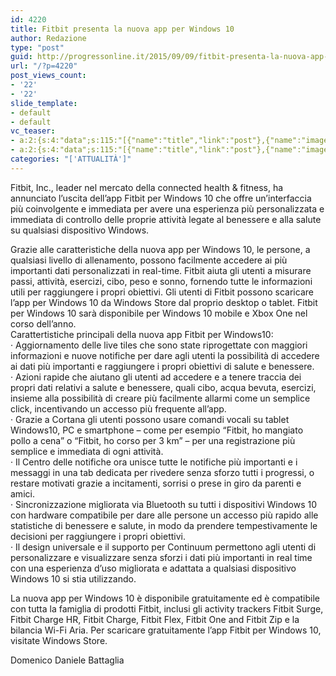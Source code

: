 ```yaml
---
id: 4220
title: Fitbit presenta la nuova app per Windows 10
author: Redazione
type: "post"
guid: http://progressonline.it/2015/09/09/fitbit-presenta-la-nuova-app-per-windows-10/
url: "/?p=4220"
post_views_count:
- '22'
- '22'
slide_template:
- default
- default
vc_teaser:
- a:2:{s:4:"data";s:115:"[{"name":"title","link":"post"},{"name":"image","image":"featured","link":"none"},{"name":"text","mode":"excerpt"}]";s:7:"bgcolor";s:0:"";}
- a:2:{s:4:"data";s:115:"[{"name":"title","link":"post"},{"name":"image","image":"featured","link":"none"},{"name":"text","mode":"excerpt"}]";s:7:"bgcolor";s:0:"";}
categories: "['ATTUALITÀ']"
---
```


Fitbit, Inc., leader nel mercato della connected health &amp; fitness, ha annunciato l’uscita dell’app Fitbit per Windows 10 che offre un’interfaccia più coinvolgente e immediata per avere una esperienza più personalizzata e immediata di controllo delle proprie attività legate al benessere e alla salute su qualsiasi dispositivo Windows.

Grazie alle caratteristiche della nuova app per Windows 10, le persone, a qualsiasi livello di allenamento, possono facilmente accedere ai più importanti dati personalizzati in real-time. Fitbit aiuta gli utenti a misurare passi, attività, esercizi, cibo, peso e sonno, fornendo tutte le informazioni utili per raggiungere i propri obiettivi. Gli utenti di Fitbit possono scaricare l’app per Windows 10 da Windows Store dal proprio desktop o tablet. Fitbit per Windows 10 sarà disponibile per Windows 10 mobile e Xbox One nel corso dell’anno.  
Carattertistiche principali della nuova app Fitbit per Windows10:  
· Aggiornamento delle live tiles che sono state riprogettate con maggiori informazioni e nuove notifiche per dare agli utenti la possibilità di accedere ai dati più importanti e raggiungere i propri obiettivi di salute e benessere.  
· Azioni rapide che aiutano gli utenti ad accedere e a tenere traccia dei propri dati relativi a salute e benessere, quali cibo, acqua bevuta, esercizi, insieme alla possibilità di creare più facilmente allarmi come un semplice click, incentivando un accesso più frequente all’app.  
· Grazie a Cortana gli utenti possono usare comandi vocali su tablet Windows10, PC e smartphone – come per esempio “Fitbit, ho mangiato pollo a cena” o “Fitbit, ho corso per 3 km” – per una registrazione più semplice e immediata di ogni attività.  
· Il Centro delle notifiche ora unisce tutte le notifiche più importanti e i messaggi in una tab dedicata per rivedere senza sforzo tutti i progressi, o restare motivati grazie a incitamenti, sorrisi o prese in giro da parenti e amici.  
· Sincronizzazione migliorata via Bluetooth su tutti i dispositivi Windows 10 con hardware compatibile per dare alle persone un accesso più rapido alle statistiche di benessere e salute, in modo da prendere tempestivamente le decisioni per raggiungere i propri obiettivi.  
· Il design universale e il supporto per Continuum permettono agli utenti di personalizzare e visualizzare senza sforzi i dati più importanti in real time con una esperienza d’uso migliorata e adattata a qualsiasi dispositivo Windows 10 si stia utilizzando.

La nuova app per Windows 10 è disponibile gratuitamente ed è compatibile con tutta la famiglia di prodotti Fitbit, inclusi gli activity trackers Fitbit Surge, Fitbit Charge HR, Fitbit Charge, Fitbit Flex, Fitbit One and Fitbit Zip e la bilancia Wi-Fi Aria. Per scaricare gratuitamente l’app Fitbit per Windows 10, visitate Windows Store.

Domenico Daniele Battaglia